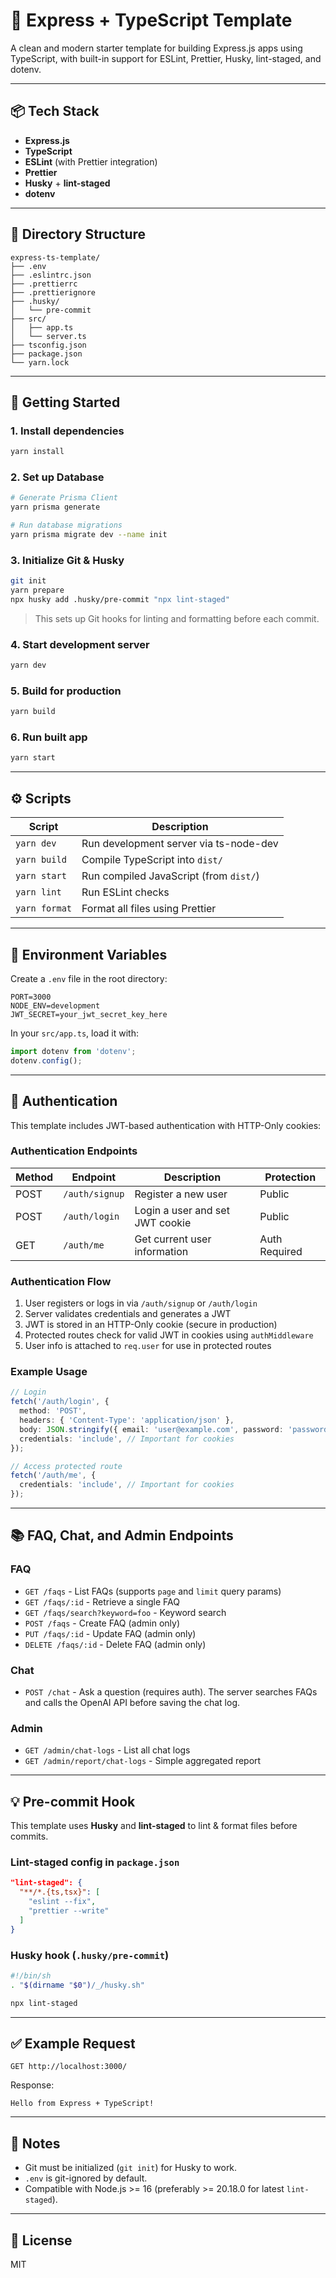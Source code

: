 # 🚀 Express + TypeScript Template

A clean and modern starter template for building Express.js apps using TypeScript, with built-in support for ESLint, Prettier, Husky, lint-staged, and dotenv.

---

## 📦 Tech Stack

- **Express.js**
- **TypeScript**
- **ESLint** (with Prettier integration)
- **Prettier**
- **Husky** + **lint-staged**
- **dotenv**

---

## 📁 Directory Structure

```
express-ts-template/
├── .env
├── .eslintrc.json
├── .prettierrc
├── .prettierignore
├── .husky/
│   └── pre-commit
├── src/
│   ├── app.ts
│   └── server.ts
├── tsconfig.json
├── package.json
└── yarn.lock
```

---

## 🚀 Getting Started

### 1. Install dependencies

```bash
yarn install
```

### 2. Set up Database

```bash
# Generate Prisma Client
yarn prisma generate

# Run database migrations
yarn prisma migrate dev --name init
```

### 3. Initialize Git & Husky

```bash
git init
yarn prepare
npx husky add .husky/pre-commit "npx lint-staged"
```

> This sets up Git hooks for linting and formatting before each commit.

### 4. Start development server

```bash
yarn dev
```

### 5. Build for production

```bash
yarn build
```

### 6. Run built app

```bash
yarn start
```

---

## ⚙️ Scripts

| Script        | Description                            |
| ------------- | -------------------------------------- |
| `yarn dev`    | Run development server via ts-node-dev |
| `yarn build`  | Compile TypeScript into `dist/`        |
| `yarn start`  | Run compiled JavaScript (from `dist/`) |
| `yarn lint`   | Run ESLint checks                      |
| `yarn format` | Format all files using Prettier        |

---

## 🔐 Environment Variables

Create a `.env` file in the root directory:

```env
PORT=3000
NODE_ENV=development
JWT_SECRET=your_jwt_secret_key_here
```

In your `src/app.ts`, load it with:

```ts
import dotenv from 'dotenv';
dotenv.config();
```

---

## 🔑 Authentication

This template includes JWT-based authentication with HTTP-Only cookies:

### Authentication Endpoints

| Method | Endpoint       | Description                     | Protection    |
| ------ | -------------- | ------------------------------- | ------------- |
| POST   | `/auth/signup` | Register a new user             | Public        |
| POST   | `/auth/login`  | Login a user and set JWT cookie | Public        |
| GET    | `/auth/me`     | Get current user information    | Auth Required |

### Authentication Flow

1. User registers or logs in via `/auth/signup` or `/auth/login`
2. Server validates credentials and generates a JWT
3. JWT is stored in an HTTP-Only cookie (secure in production)
4. Protected routes check for valid JWT in cookies using `authMiddleware`
5. User info is attached to `req.user` for use in protected routes

### Example Usage

```ts
// Login
fetch('/auth/login', {
  method: 'POST',
  headers: { 'Content-Type': 'application/json' },
  body: JSON.stringify({ email: 'user@example.com', password: 'password123' }),
  credentials: 'include', // Important for cookies
});

// Access protected route
fetch('/auth/me', {
  credentials: 'include', // Important for cookies
});
```

---

## 📚 FAQ, Chat, and Admin Endpoints

### FAQ

- `GET /faqs` - List FAQs (supports `page` and `limit` query params)
- `GET /faqs/:id` - Retrieve a single FAQ
- `GET /faqs/search?keyword=foo` - Keyword search
- `POST /faqs` - Create FAQ (admin only)
- `PUT /faqs/:id` - Update FAQ (admin only)
- `DELETE /faqs/:id` - Delete FAQ (admin only)

### Chat

- `POST /chat` - Ask a question (requires auth). The server searches FAQs and calls the OpenAI API before saving the chat log.

### Admin

- `GET /admin/chat-logs` - List all chat logs
- `GET /admin/report/chat-logs` - Simple aggregated report

---

## 💡 Pre-commit Hook

This template uses **Husky** and **lint-staged** to lint & format files before commits.

### Lint-staged config in `package.json`

```json
"lint-staged": {
  "**/*.{ts,tsx}": [
    "eslint --fix",
    "prettier --write"
  ]
}
```

### Husky hook (`.husky/pre-commit`)

```sh
#!/bin/sh
. "$(dirname "$0")/_/husky.sh"

npx lint-staged
```

---

## ✅ Example Request

```http
GET http://localhost:3000/
```

Response:

```
Hello from Express + TypeScript!
```

---

## 📝 Notes

- Git must be initialized (`git init`) for Husky to work.
- `.env` is git-ignored by default.
- Compatible with Node.js >= 16 (preferably >= 20.18.0 for latest `lint-staged`).

---

## 📜 License

MIT
